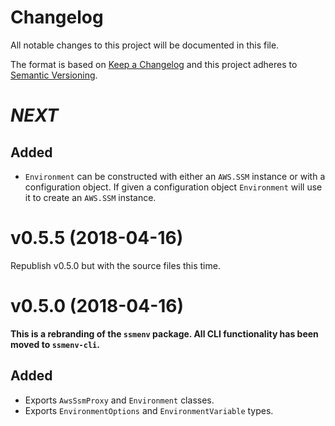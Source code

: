 # Changelog

All notable changes to this project will be documented in this file.

The format is based on [Keep a Changelog][kac] and this project adheres to
[Semantic Versioning][semver].

[kac]: http://keepachangelog.com/en/1.0.0/
[semver]: http://semver.org/spec/v2.0.0.html

# _NEXT_

## Added

* `Environment` can be constructed with either an `AWS.SSM` instance or with a
  configuration object. If given a configuration object `Environment` will use
  it to create an `AWS.SSM` instance.

# v0.5.5 (2018-04-16)

Republish v0.5.0 but with the source files this time.

# v0.5.0 (2018-04-16)

**This is a rebranding of the `ssmenv` package. All CLI functionality has been
moved to `ssmenv-cli`.**

## Added

* Exports `AwsSsmProxy` and `Environment` classes.
* Exports `EnvironmentOptions` and `EnvironmentVariable` types.
